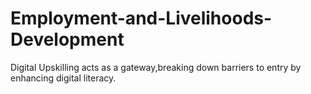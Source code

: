 # Employment-and-Livelihoods-Development
Digital Upskilling acts as a gateway,breaking down barriers to entry by enhancing digital literacy.
